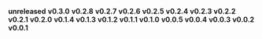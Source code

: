 **unreleased**
**v0.3.0**
**v0.2.8**
**v0.2.7**
**v0.2.6**
**v0.2.5**
**v0.2.4**
**v0.2.3**
**v0.2.2**
**v0.2.1**
**v0.2.0**
**v0.1.4**
**v0.1.3**
**v0.1.2**
**v0.1.1**
**v0.1.0**
**v0.0.5**
**v0.0.4**
**v0.0.3**
**v0.0.2**
**v0.0.1**

